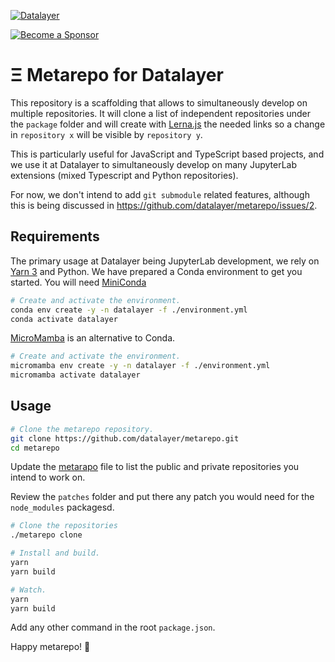 [![Datalayer](https://assets.datalayer.tech/datalayer-25.svg)](https://datalayer.io)

[![Become a Sponsor](https://img.shields.io/static/v1?label=Become%20a%20Sponsor&message=%E2%9D%A4&logo=GitHub&style=flat&color=1ABC9C)](https://github.com/sponsors/datalayer)

# Ξ Metarepo for Datalayer

This repository is a scaffolding that allows to simultaneously develop on multiple repositories. It will clone  a list of independent repositories under the `package` folder and will create with [Lerna.js](https://lerna.js.org) the needed links so a change in `repository x` will be visible by `repository y`.

This is particularly useful for JavaScript and TypeScript based projects, and we use it at Datalayer to simultaneously develop on many JupyterLab extensions (mixed Typescript and Python repositories).

For now, we don't intend to add `git submodule` related features, although this is being discussed in https://github.com/datalayer/metarepo/issues/2.

## Requirements

The primary usage at Datalayer being JupyterLab development, we rely on [Yarn 3](https://yarnpkg.com) and Python. We have prepared a Conda environment to get you started. You will need [MiniConda](https://docs.conda.io/en/latest/miniconda.html)

```bash
# Create and activate the environment.
conda env create -y -n datalayer -f ./environment.yml
conda activate datalayer
```

[MicroMamba](https://mamba.readthedocs.io/en/latest/installation/micromamba-installation.html) is an alternative to Conda.

```bash
# Create and activate the environment.
micromamba env create -y -n datalayer -f ./environment.yml
micromamba activate datalayer
```

## Usage

```bash
# Clone the metarepo repository.
git clone https://github.com/datalayer/metarepo.git
cd metarepo
```

Update the [metarapo](https://github.com/datalayer/metarepo/blob/main/metarepo#L10) file to list the public and private repositories you intend to work on.

Review the `patches` folder and put there any patch you would need for the `node_modules` packagesd.

```bash
# Clone the repositories
./metarepo clone
```

```bash
# Install and build.
yarn
yarn build
```

```bash
# Watch.
yarn
yarn build
```

Add any other command in the root `package.json`.

Happy metarepo! 🚀
